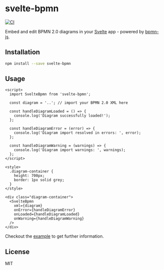 # svelte-bpmn

[![CI](https://github.com/bpmn-io/svelte-bpmn/workflows/CI/badge.svg)](https://github.com/bpmn-io/svelte-bpmn/actions?query=workflow%3ACI)

Embed and edit BPMN 2.0 diagrams in your [Svelte](https://svelte.dev/) app - powered by [bpmn-js](https://github.com/bpmn-io/bpmn-js).


## Installation

```sh
npm install --save svelte-bpmn
```

## Usage

```svelte
<script>
  import SvelteBpmn from 'svelte-bpmn';

  const diagram = '..'; // import your BPMN 2.0 XML here

  const handleDiagramLoaded = () => {
    console.log('Diagram successfully loaded!');
  };

  const handleDiagramError = (error) => {
    console.log('Diagram import resolved in errors: ', error);
  };

  const handleDiagramWarning = (warnings) => {
    console.log('Diagram import warnings: ', warnings);
  };
</script>

<style>
  .diagram-container {
    height: 700px;
    border: 1px solid grey;
  }
</style>

<div class="diagram-container">
  <SvelteBpmn 
    xml={diagram} 
    onError={handleDiagramError}
    onLoaded={handleDiagramLoaded} 
    onWarning={handleDiagramWarning}
  />
</div>
```

Checkout the [example](./example) to get further information.


## License

MIT